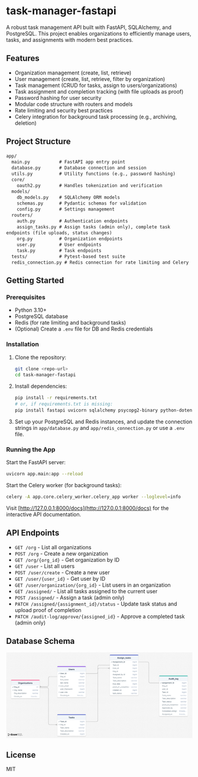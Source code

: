 # task-manager-fastapi

A robust task management API built with FastAPI, SQLAlchemy, and PostgreSQL. This project enables organizations to efficiently manage users, tasks, and assignments with modern best practices.

## Features

- Organization management (create, list, retrieve)
- User management (create, list, retrieve, filter by organization)
- Task management (CRUD for tasks, assign to users/organizations)
- Task assignment and completion tracking (with file uploads as proof)
- Password hashing for user security
- Modular code structure with routers and models
- Rate limiting and security best practices
- Celery integration for background task processing (e.g., archiving, deletion)

## Project Structure

```
app/
  main.py           # FastAPI app entry point
  database.py       # Database connection and session
  utils.py          # Utility functions (e.g., password hashing)
  core/
    oauth2.py       # Handles tokenization and verification
  models/
    db_models.py    # SQLAlchemy ORM models
    schemas.py      # Pydantic schemas for validation
    config.py       # Settings management
  routers/
    auth.py         # Authentication endpoints
    assign_tasks.py # Assign tasks (admin only), complete task endpoints (file uploads, status changes)
    org.py          # Organization endpoints
    user.py         # User endpoints
    task.py         # Task endpoints
  tests/            # Pytest-based test suite
  redis_connection.py # Redis connection for rate limiting and Celery
```

## Getting Started

### Prerequisites

- Python 3.10+
- PostgreSQL database
- Redis (for rate limiting and background tasks)
- (Optional) Create a `.env` file for DB and Redis credentials

### Installation

1. Clone the repository:
   ```bash
   git clone <repo-url>
   cd task-manager-fastapi
   ```

2. Install dependencies:
   ```bash
   pip install -r requirements.txt
   # or, if requirements.txt is missing:
   pip install fastapi uvicorn sqlalchemy psycopg2-binary python-dotenv passlib[bcrypt] pydantic-settings celery redis slowapi
   ```

3. Set up your PostgreSQL and Redis instances, and update the connection strings in `app/database.py` and `app/redis_connection.py` or use a `.env` file.

### Running the App

Start the FastAPI server:
```bash
uvicorn app.main:app --reload
```

Start the Celery worker (for background tasks):
```bash
celery -A app.core.celery_worker.celery_app worker --loglevel=info
```

Visit [http://127.0.0.1:8000/docs](http://127.0.0.1:8000/docs) for the interactive API documentation.

## API Endpoints

- `GET /org` - List all organizations
- `POST /org` - Create a new organization
- `GET /org/{org_id}` - Get organization by ID
- `GET /user` - List all users
- `POST /user/create` - Create a new user
- `GET /user/{user_id}` - Get user by ID
- `GET /user/organization/{org_id}` - List users in an organization
- `GET /assigned/` - List all tasks assigned to the current user
- `POST /assigned/` - Assign a task (admin only)
- `PATCH /assigned/{assignment_id}/status` - Update task status and upload proof of completion
- `PATCH /audit-log/approve/{assigned_id}` - Approve a completed task (admin only)

## Database Schema

![Database Schema](drawSQL-image-export-2025-06-02.png)

## License

MIT



